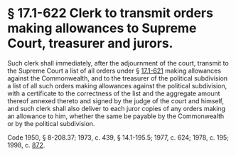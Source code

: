 # § 17.1-622 Clerk to transmit orders making allowances to Supreme Court, treasurer and jurors.

<p>Such clerk shall immediately, after the adjournment of the court, transmit to the Supreme Court a list of all orders under § <a href='http://law.lis.virginia.gov/vacode/17.1-621/'>17.1-621</a> making allowances against the Commonwealth, and to the treasurer of the political subdivision a list of all such orders making allowances against the political subdivision, with a certificate to the correctness of the list and the aggregate amount thereof annexed thereto and signed by the judge of the court and himself, and such clerk shall also deliver to each juror copies of any orders making an allowance to him, whether the same be payable by the Commonwealth or by the political subdivision.</p><p>Code 1950, § 8-208.37; 1973, c. 439, § 14.1-195.5; 1977, c. 624; 1978, c. 195; 1998, c. <a href='http://lis.virginia.gov/cgi-bin/legp604.exe?981+ful+CHAP0872'>872</a>.</p>
